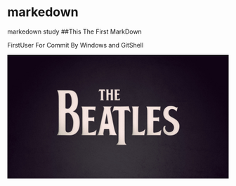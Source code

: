 # markedown
markedown study
##This The First MarkDown

FirstUser For Commit By Windows and GitShell

![FirstPic](6f82ffa8a68face960d00af57c1fa9c7.jpg  "Optional title attribute")